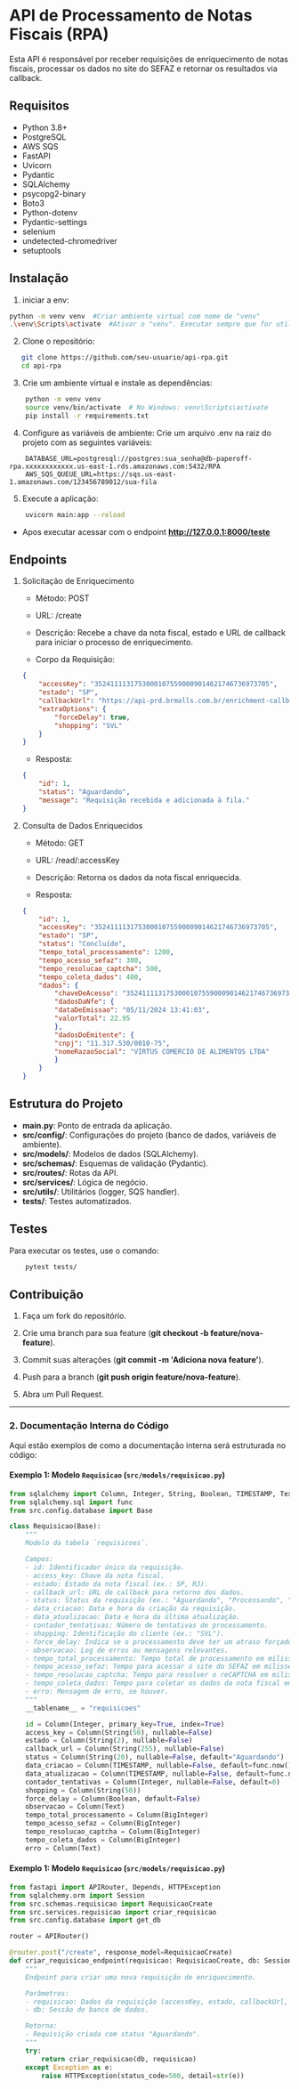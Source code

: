 # API de Processamento de Notas Fiscais (RPA)

Esta API é responsável por receber requisições de enriquecimento de notas fiscais, processar os dados no site do SEFAZ e retornar os resultados via callback.

## Requisitos

- Python 3.8+
- PostgreSQL
- AWS SQS
- FastAPI
- Uvicorn
- Pydantic
- SQLAlchemy
- psycopg2-binary
- Boto3
- Python-dotenv
- Pydantic-settings
- selenium
- undetected-chromedriver
- setuptools

## Instalação
1. iniciar a env:
```bash
python -m venv venv  #Criar ambiente virtual com nome de "venv"
.\venv\Scripts\activate  #Ativar o "venv". Executar sempre que for utilizar o ambiente
```

2. Clone o repositório:

```bash
   git clone https://github.com/seu-usuario/api-rpa.git
   cd api-rpa
```

3. Crie um ambiente virtual e instale as dependências:

```bash
    python -m venv venv
    source venv/bin/activate  # No Windows: venv\Scripts\activate
    pip install -r requirements.txt
```
4. Configure as variáveis de ambiente:
    Crie um arquivo .env na raiz do projeto com as seguintes variáveis:

```env
    DATABASE_URL=postgresql://postgres:sua_senha@db-paperoff-rpa.xxxxxxxxxxxx.us-east-1.rds.amazonaws.com:5432/RPA
    AWS_SQS_QUEUE_URL=https://sqs.us-east-1.amazonaws.com/123456789012/sua-fila
```

5. Execute a aplicação:
```bash
    uvicorn main:app --reload
```
* Apos executar acessar com o endpoint **http://127.0.0.1:8000/teste**

## Endpoints

1. Solicitação de Enriquecimento
    * Método: POST

    * URL: /create

    * Descrição: Recebe a chave da nota fiscal, estado e URL de callback para iniciar o processo de enriquecimento.

    * Corpo da Requisição:
    ```json
    {
        "accessKey": "35241111317530001075590009014621746736973705",
        "estado": "SP",
        "callbackUrl": "https://api-prd.brmalls.com.br/enrichment-callback/order-enrichment/invoice",
        "extraOptions": {
            "forceDelay": true,
            "shopping": "SVL"
        }
    }
    ```

    * Resposta:
    ```json
    {
        "id": 1,
        "status": "Aguardando",
        "message": "Requisição recebida e adicionada à fila."
    }
    ```
2. Consulta de Dados Enriquecidos
    * Método: GET

    * URL: /read/:accessKey

    * Descrição: Retorna os dados da nota fiscal enriquecida.

    * Resposta:
    ```json
    {
        "id": 1,
        "accessKey": "35241111317530001075590009014621746736973705",
        "estado": "SP",
        "status": "Concluído",
        "tempo_total_processamento": 1200,
        "tempo_acesso_sefaz": 300,
        "tempo_resolucao_captcha": 500,
        "tempo_coleta_dados": 400,
        "dados": {
            "chaveDeAcesso": "35241111317530001075590009014621746736973705",
            "dadosDaNfe": {
            "dataDeEmissao": "05/11/2024 13:41:03",
            "valorTotal": 22.95
            },
            "dadosDoEmitente": {
            "cnpj": "11.317.530/0010-75",
            "nomeRazaoSocial": "VIRTUS COMERCIO DE ALIMENTOS LTDA"
            }
        }
    }
    ```

## Estrutura do Projeto

* **main.py**: Ponto de entrada da aplicação.
* **src/config/**: Configurações do projeto (banco de dados, variáveis de ambiente).
* **src/models/**: Modelos de dados (SQLAlchemy).
* **src/schemas/**: Esquemas de validação (Pydantic).
* **src/routes/**: Rotas da API.
* **src/services/**: Lógica de negócio.
* **src/utils/**: Utilitários (logger, SQS handler).
* **tests/**: Testes automatizados.

## Testes
Para executar os testes, use o comando:

```bash
    pytest tests/
```

## Contribuição

1. Faça um fork do repositório.

2. Crie uma branch para sua feature (**git checkout -b feature/nova-feature**).

3. Commit suas alterações (**git commit -m 'Adiciona nova feature'**).

4. Push para a branch (**git push origin feature/nova-feature**).

5. Abra um Pull Request.

 

---

### **2. Documentação Interna do Código**

Aqui estão exemplos de como a documentação interna será estruturada no código:

#### **Exemplo 1: Modelo `Requisicao` (`src/models/requisicao.py`)**
```python
from sqlalchemy import Column, Integer, String, Boolean, TIMESTAMP, Text, BigInteger
from sqlalchemy.sql import func
from src.config.database import Base

class Requisicao(Base):
    """
    Modelo da tabela `requisicoes`.

    Campos:
    - id: Identificador único da requisição.
    - access_key: Chave da nota fiscal.
    - estado: Estado da nota fiscal (ex.: SP, RJ).
    - callback_url: URL de callback para retorno dos dados.
    - status: Status da requisição (ex.: "Aguardando", "Processando", "Concluído").
    - data_criacao: Data e hora da criação da requisição.
    - data_atualizacao: Data e hora da última atualização.
    - contador_tentativas: Número de tentativas de processamento.
    - shopping: Identificação do cliente (ex.: "SVL").
    - force_delay: Indica se o processamento deve ter um atraso forçado.
    - observacao: Log de erros ou mensagens relevantes.
    - tempo_total_processamento: Tempo total de processamento em milissegundos.
    - tempo_acesso_sefaz: Tempo para acessar o site do SEFAZ em milissegundos.
    - tempo_resolucao_captcha: Tempo para resolver o reCAPTCHA em milissegundos.
    - tempo_coleta_dados: Tempo para coletar os dados da nota fiscal em milissegundos.
    - erro: Mensagem de erro, se houver.
    """
    __tablename__ = "requisicoes"

    id = Column(Integer, primary_key=True, index=True)
    access_key = Column(String(50), nullable=False)
    estado = Column(String(2), nullable=False)
    callback_url = Column(String(255), nullable=False)
    status = Column(String(20), nullable=False, default="Aguardando")
    data_criacao = Column(TIMESTAMP, nullable=False, default=func.now())
    data_atualizacao = Column(TIMESTAMP, nullable=False, default=func.now(), onupdate=func.now())
    contador_tentativas = Column(Integer, nullable=False, default=0)
    shopping = Column(String(50))
    force_delay = Column(Boolean, default=False)
    observacao = Column(Text)
    tempo_total_processamento = Column(BigInteger)
    tempo_acesso_sefaz = Column(BigInteger)
    tempo_resolucao_captcha = Column(BigInteger)
    tempo_coleta_dados = Column(BigInteger)
    erro = Column(Text)
```

#### **Exemplo 1: Modelo `Requisicao` (`src/models/requisicao.py`)**

```python
from fastapi import APIRouter, Depends, HTTPException
from sqlalchemy.orm import Session
from src.schemas.requisicao import RequisicaoCreate
from src.services.requisicao import criar_requisicao
from src.config.database import get_db

router = APIRouter()

@router.post("/create", response_model=RequisicaoCreate)
def criar_requisicao_endpoint(requisicao: RequisicaoCreate, db: Session = Depends(get_db)):
    """
    Endpoint para criar uma nova requisição de enriquecimento.

    Parâmetros:
    - requisicao: Dados da requisição (accessKey, estado, callbackUrl, extraOptions).
    - db: Sessão do banco de dados.

    Retorna:
    - Requisição criada com status "Aguardando".
    """
    try:
        return criar_requisicao(db, requisicao)
    except Exception as e:
        raise HTTPException(status_code=500, detail=str(e))
```